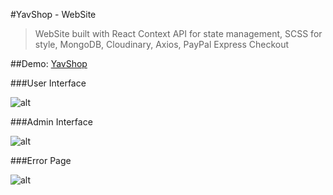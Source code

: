 #YavShop - WebSite

>WebSite built with  React Context API for state management, SCSS for style,
MongoDB, Cloudinary, Axios, PayPal Express Checkout

##Demo: [YavShop](https://yavshop.herokuapp.com/)

###User Interface

![alt](https://res.cloudinary.com/dc9sc9g4i/image/upload/v1648584581/Online-shop/1_ddjpdi.png)

###Admin Interface

![alt](https://res.cloudinary.com/dc9sc9g4i/image/upload/v1648584581/Online-shop/2_czjwax.png)

###Error Page

![alt](https://res.cloudinary.com/dc9sc9g4i/image/upload/v1648584580/Online-shop/3_wqq50j.png)